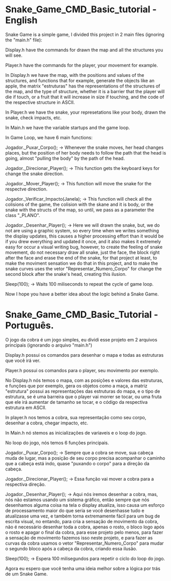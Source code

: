 # Snake_Game_CMD_Basic_tutorial - English

  Snake Game is a simple game, I divided this project in 2 main files (ignoring the "main.h" file):

  Display.h have the commands for drawn the map and all the structures you will see.

  Player.h have the commands for the player, your movement for example.


  In Display.h we have the map, with the positions and values of the structures, and functions that for example, generate the objects like an apple, the matrix "estruturas" has the representations of the structures of the map, and the type of structure, whether it is a barrier that the player will die if touch, or a fruit that it will increase in size if touching, and the code of the respective structure in ASCII.
  
  In Player.h we have the snake, your represetations like your body, drawn the snake, check impacts, etc.
  
  In Main.h we have the variable startups and the game loop.
  
  In Game Loop, we have 6 main functions:

  Jogador._Puxar_Corpo(); -> Whenever the snake moves, her head changes places, but the position of her body needs to follow the path that the head is going, almost "pulling the body" by the path of the head.
  
  Jogador._Direcionar_Player(); -> This function gets the keyboard keys for change the snake direction.
  
  Jogador._Mover_Player(); -> This function will move the snake for the respectve direction.
  
  Jogador._Verificar_Impacto(Janela); -> This function will check all the colisions of the game, the colision with the skane and it is body, or the snake with the structs of the map, so until, we pass as a parameter the class "_PLANO".
  
  Jogador._Desenhar_Player(); -> Here we will drawn the snake, but, we do not are using a graphic system, so every time when we writes something the display updates, this causes a higher processing effort than it would be if you drew everything and updated it once, and it also makes it extremely easy for occur a visual writing bug, however, to create the feeling of snake movement, do not necessary draw all snake, just the face, the block right after the face and erase the end of the snake, for that project at least, to make the moviment sensation we do that in this project, and to make the snake curves uses the vetor "Representar_Numero_Corpo" for change the second block after the snake's head, creating this ilusion.
  
  Sleep(100); -> Waits 100 miliseconds to repeat the cycle of game loop.
 
  Now I hope you have a better idea about the logic behind a Snake Game.
  
# Snake_Game_CMD_Basic_Tutorial - Português.

  O jogo da cobra é um jogo simples, eu dividi esse projeto em 2 arquivos principais (ignorando o arquivo "main.h")
  
  Display.h possui os comandos para desenhar o mapa e todas as estruturas que você irá ver.
  
  Player.h possui os comandos para o player, seu movimento por exemplo.
  
  No Display.h nós temos o mapa, com as posições e valores das estruturas, e funções que por exemplo, gera os objetos como a maça, a matriz "estrutura" possui as representações das estruturas do mapa, e o tipo de estrutura, se é uma barreira que o player vai morrer se tocar, ou uma fruta que ele irá aumentar de tamanho se tocar, e o código da respectiva estrutura em ASCII.
  
  In player.h nos temos a cobra, sua representação como seu corpo, desenhar a cobra, chegar impacto, etc.
  
  In Main.h nó stemos as inicializações de variaveis e o loop do jogo.
  
  No loop do jogo, nós temos 6 funções principais.
  
  Jogador._Puxar_Corpo(); -> Sempre que a cobra se move, sua cabeça muda de lugar, mas a posição de seu corpo precisa acompanhar o caminho que a cabeça está indo, quase "puxando o corpo" para a direção da cabeça.
  
  Jogador._Direcionar_Player(); -> Essa função vai mover a cobra para a respectiva direção.
  
  Jogador._Desenhar_Player(); -> Aqui nós iremos desenhar a cobra, mas, nós não estamos usando um sistema gráfico, então sempre que nós desenhamos alguma coisa na tela o display atualiza, isso causa um esforço de processamento maior do que seria se você desenhasse tudo e atualizasse uma vez, e também torna extremamente fácil para um bug de escrita visual, no entando, para cria a sensação de movimento da cobra, não é necessário desenhar toda a cobra, apenas o rosto, o bloco logo após o rosto e apagar o final da cobra, para esse projeto pelo menos, para fazer a sensação de movimento fazemos isso neste projeto, e para fazer as curvas da cobra usamos o vetor "Representar_Numero_Corpo" para mudar o segundo bloco após a cabeça da cobra, criando essa ilusão.
  
  Sleep(100); -> Espera 100 milisegundos para repetir o ciclo do loop do jogo.
  
  Agora eu espero que você tenha uma ideia melhor sobre a lógica por trás de um Snake Game.
